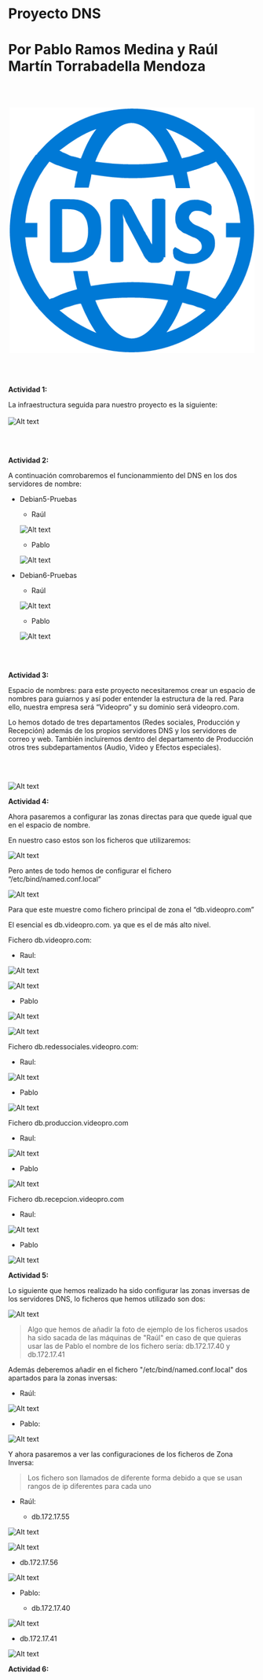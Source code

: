 # Proyecto DNS
# Por Pablo Ramos Medina y Raúl Martín Torrabadella Mendoza

<br> <br>

<p align="center">
  <img width="500" height="500" src="Imágenes/DNS.png">
</p>

<br> <br>

**Actividad 1:**

La infraestructura seguida para nuestro proyecto es la siguiente:
<br> <br>
![Alt text](Imágenes/infraestructuraDNS.png)

<br> <br>

**Actividad 2:**

A continuación comrobaremos el funcionammiento del DNS en los dos servidores de nombre:  
* Debian5-Pruebas
  - Raúl
  
  ![Alt text](Imágenes/StatusDNS-Debian5TMRM.png)

  
  - Pablo
  
  ![Alt text](Imágenes/StatusDNS-Debian5RMP.png)

  
* Debian6-Pruebas
  - Raúl
    
  ![Alt text](Imágenes/StatusDNS-Debian6TMRM.png)

  - Pablo
    
  ![Alt text](Imágenes/StatusDNS-Debian6RMP.png)
  
<br> <br>

**Actividad 3:**

Espacio de nombres: para este proyecto necesitaremos crear un espacio de nombres para guiarnos y así poder entender la estructura de la red. Para ello, nuestra empresa será “Videopro” y su dominio será videopro.com.

Lo hemos dotado de tres departamentos (Redes sociales, Producción y Recepción) además de los propios servidores DNS y los servidores de correo y web. También incluiremos dentro del departamento de Producción otros tres subdepartamentos (Audio, Video y Efectos especiales).
        
<br> <br>

![Alt text](Imágenes/EspaciodeNombre-ProyectoDNS_RMP-TMRM.png)

**Actividad 4:**

Ahora pasaremos a configurar las zonas directas para que quede igual que en el espacio de nombre.

En nuestro caso estos son los ficheros que utilizaremos:

![Alt text](Imágenes/FicherosUtilizados.png)

Pero antes de todo hemos de configurar el fichero “/etc/bind/named.conf.local”

![Alt text](Imágenes/NamedConfLocal.png)

Para que este muestre como fichero principal de zona el “db.videopro.com”

El esencial es db.videopro.com. ya que es el de más alto nivel.

Fichero db.videopro.com:

* Raul:

![Alt text](Imágenes/DbVideoproCom-TMRM.png)

![Alt text](Imágenes/DbVideoproCom-TMRM-2.png)

* Pablo

![Alt text](Imágenes/DbVideoproCom-RMP.png)

![Alt text](Imágenes/DbVideoproCom-RMP-2.png)

Fichero db.redessociales.videopro.com:

* Raul:

![Alt text](Imágenes/DbRrssVideoproCom-TMRM.png)

* Pablo

![Alt text](Imágenes/DbRrssVideoproCom-RMP.png)

Fichero db.produccion.videopro.com

* Raul:

![Alt text](Imágenes/DbProduccionVideoproCom-TMRM.png)

* Pablo

![Alt text](Imágenes/DbProduccionVideoproCom-RMP.png)

Fichero db.recepcion.videopro.com

* Raul:

![Alt text](Imágenes/DbRecepcionVideoproCom-TMRM.png)

* Pablo

![Alt text](Imágenes/DbRecepcionVideoproCom-RMP.png)

**Actividad 5:**

Lo siguiente que hemos realizado ha sido configurar las zonas inversas de los servidores DNS, lo ficheros que hemos utilizado son dos:

![Alt text](Imágenes/FicherosEsenciales.png)

> Algo que hemos de añadir la foto de ejemplo de los ficheros usados ha sido sacada de las máquinas de "Raúl" en caso de que quieras usar las de Pablo el nombre de los fichero sería: db.172.17.40 y db.172.17.41

Además deberemos añadir en el fichero "/etc/bind/named.conf.local" dos apartados para la zonas inversas:

* Raúl:

![Alt text](Imágenes/NamedConfLocal-TMRM.png)

* Pablo:

![Alt text](Imágenes/NamedConfLocal-RMP.png)

Y ahora pasaremos a ver las configuraciones de los ficheros de Zona Inversa:

> Los fichero son llamados de diferente forma debido a que se usan rangos de ip diferentes para cada uno

* Raúl:

  * db.172.17.55
  
![Alt text](Imágenes/ZonasInversasTMRM-1.png)

![Alt text](Imágenes/ZonasInversasTMRM-1-2.png)

 * db.172.17.56
  
![Alt text](Imágenes/ZonasInversasTMRM-2.png)

* Pablo:

  * db.172.17.40
  
![Alt text](Imágenes/ZonasInversasRMP-1.png)  

  * db.172.17.41
  
![Alt text](Imágenes/ZonasInversasRMP-2.png)

**Actividad  6:**





